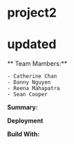 # project2

updated
=======

** Team Mambers:**
```
- Catherine Chan
- Danny Nguyen
- Reena Mahapatra
- Sean Cooper
```

**Summary:**


**Deployment**


**Build With:**